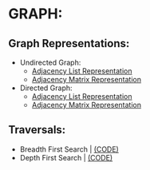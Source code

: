 # GRAPH:

## Graph Representations:
* Undirected Graph:
    * [Adjacency List Representation](https://github.com/Kranthi-Guribilli/DS-Implementations-C/blob/main/Code_Snippets/AdjList_Undigraph.c)
    * [Adjacency Matrix Representation](https://github.com/Kranthi-Guribilli/DS-Implementations-C/blob/main/Code_Snippets/AdjMatrix_Undigraph.c)
* Directed Graph:
    * [Adjacency List Representation](https://github.com/Kranthi-Guribilli/DS-Implementations-C/blob/main/Code_Snippets/AdjList_digraph.c)
    * [Adjacency Matrix Representation](https://github.com/Kranthi-Guribilli/DS-Implementations-C/blob/main/Code_Snippets/AdjMatrix_Digraph.c)
   

## Traversals:
   * Breadth First Search | [(CODE)](https://github.com/Kranthi-Guribilli/DS-Implementations-C/blob/main/Code_Snippets/BFS.c)
   * Depth First Search | [(CODE)](https://github.com/Kranthi-Guribilli/DS-Implementations-C/blob/main/Code_Snippets/DFS.c)
